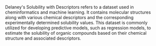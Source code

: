 Delaney's Solubility with Descriptors refers to a dataset used in cheminformatics and machine learning. It contains molecular structures along with various chemical descriptors and the corresponding experimentally determined solubility values. This dataset is commonly utilized for developing predictive models, such as regression models, to estimate the solubility of organic compounds based on their chemical structure and associated descriptors.
